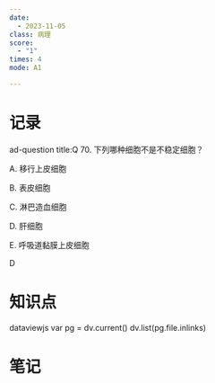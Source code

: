 ```yaml
---
date:
  - 2023-11-05
class: 病理
score:
  - "1"
times: 4
mode: A1

---
```



记录
==
ad-question
title:Q
70. 下列哪种细胞不是不稳定细胞？

A. 移行上皮细胞

B. 表皮细胞

C. 淋巴造血细胞

D. 肝细胞

E. 呼吸道黏膜上皮细胞



D


知识点
==
dataviewjs
var pg = dv.current()
dv.list(pg.file.inlinks)


笔记
==